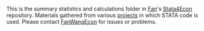 This is the summary statistics and calculations folder in [Fan](https://fanwangecon.github.io/)'s [Stata4Econ](https://fanwangecon.github.io/Stata4Econ/) repository. Materials gathered from various [projects](https://fanwangecon.github.io/research) in which STATA code is used. Please contact [FanWangEcon](https://fanwangecon.github.io/) for issues or problems.
